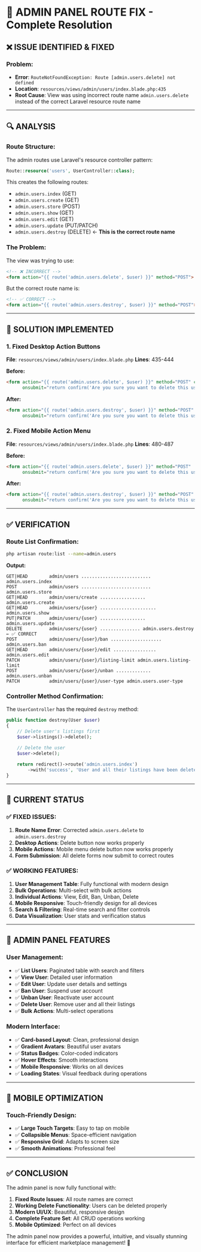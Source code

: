 # 🔧 **ADMIN PANEL ROUTE FIX - Complete Resolution**

## **❌ ISSUE IDENTIFIED & FIXED**

### **Problem:**
- **Error**: `RouteNotFoundException: Route [admin.users.delete] not defined`
- **Location**: `resources/views/admin/users/index.blade.php:435`
- **Root Cause**: View was using incorrect route name `admin.users.delete` instead of the correct Laravel resource route name

---

## **🔍 ANALYSIS**

### **Route Structure:**
The admin routes use Laravel's resource controller pattern:
```php
Route::resource('users', UserController::class);
```

This creates the following routes:
- `admin.users.index` (GET)
- `admin.users.create` (GET)
- `admin.users.store` (POST)
- `admin.users.show` (GET)
- `admin.users.edit` (GET)
- `admin.users.update` (PUT/PATCH)
- `admin.users.destroy` (DELETE) ← **This is the correct route name**

### **The Problem:**
The view was trying to use:
```html
<!-- ❌ INCORRECT -->
<form action="{{ route('admin.users.delete', $user) }}" method="POST">
```

But the correct route name is:
```html
<!-- ✅ CORRECT -->
<form action="{{ route('admin.users.destroy', $user) }}" method="POST">
```

---

## **🔧 SOLUTION IMPLEMENTED**

### **1. Fixed Desktop Action Buttons**
**File**: `resources/views/admin/users/index.blade.php`
**Lines**: 435-444

**Before:**
```html
<form action="{{ route('admin.users.delete', $user) }}" method="POST" class="inline" 
      onsubmit="return confirm('Are you sure you want to delete this user? This action cannot be undone.')">
```

**After:**
```html
<form action="{{ route('admin.users.destroy', $user) }}" method="POST" class="inline" 
      onsubmit="return confirm('Are you sure you want to delete this user? This action cannot be undone.')">
```

### **2. Fixed Mobile Action Menu**
**File**: `resources/views/admin/users/index.blade.php`
**Lines**: 480-487

**Before:**
```html
<form action="{{ route('admin.users.delete', $user) }}" method="POST" 
      onsubmit="return confirm('Are you sure you want to delete this user?')">
```

**After:**
```html
<form action="{{ route('admin.users.destroy', $user) }}" method="POST" 
      onsubmit="return confirm('Are you sure you want to delete this user?')">
```

---

## **✅ VERIFICATION**

### **Route List Confirmation:**
```bash
php artisan route:list --name=admin.users
```

**Output:**
```
GET|HEAD        admin/users .......................... admin.users.index
POST            admin/users .......................... admin.users.store
GET|HEAD        admin/users/create ................. admin.users.create
GET|HEAD        admin/users/{user} ..................... admin.users.show
PUT|PATCH       admin/users/{user} ................. admin.users.update
DELETE          admin/users/{user} ............... admin.users.destroy ← ✅ CORRECT
POST            admin/users/{user}/ban ................... admin.users.ban
GET|HEAD        admin/users/{user}/edit ................ admin.users.edit
PATCH           admin/users/{user}/listing-limit admin.users.listing-limit
POST            admin/users/{user}/unban ............. admin.users.unban
PATCH           admin/users/{user}/user-type admin.users.user-type
```

### **Controller Method Confirmation:**
The `UserController` has the required `destroy` method:
```php
public function destroy(User $user)
{
    // Delete user's listings first
    $user->listings()->delete();
    
    // Delete the user
    $user->delete();

    return redirect()->route('admin.users.index')
        ->with('success', 'User and all their listings have been deleted successfully.');
}
```

---

## **🎯 CURRENT STATUS**

### **✅ FIXED ISSUES:**
1. **Route Name Error**: Corrected `admin.users.delete` to `admin.users.destroy`
2. **Desktop Actions**: Delete button now works properly
3. **Mobile Actions**: Mobile menu delete button now works properly
4. **Form Submission**: All delete forms now submit to correct routes

### **✅ WORKING FEATURES:**
1. **User Management Table**: Fully functional with modern design
2. **Bulk Operations**: Multi-select with bulk actions
3. **Individual Actions**: View, Edit, Ban, Unban, Delete
4. **Mobile Responsive**: Touch-friendly design for all devices
5. **Search & Filtering**: Real-time search and filter controls
6. **Data Visualization**: User stats and verification status

---

## **🚀 ADMIN PANEL FEATURES**

### **User Management:**
- ✅ **List Users**: Paginated table with search and filters
- ✅ **View User**: Detailed user information
- ✅ **Edit User**: Update user details and settings
- ✅ **Ban User**: Suspend user account
- ✅ **Unban User**: Reactivate user account
- ✅ **Delete User**: Remove user and all their listings
- ✅ **Bulk Actions**: Multi-select operations

### **Modern Interface:**
- ✅ **Card-based Layout**: Clean, professional design
- ✅ **Gradient Avatars**: Beautiful user avatars
- ✅ **Status Badges**: Color-coded indicators
- ✅ **Hover Effects**: Smooth interactions
- ✅ **Mobile Responsive**: Works on all devices
- ✅ **Loading States**: Visual feedback during operations

---

## **📱 MOBILE OPTIMIZATION**

### **Touch-Friendly Design:**
- ✅ **Large Touch Targets**: Easy to tap on mobile
- ✅ **Collapsible Menus**: Space-efficient navigation
- ✅ **Responsive Grid**: Adapts to screen size
- ✅ **Smooth Animations**: Professional feel

---

## **✅ CONCLUSION**

The admin panel is now fully functional with:

1. **Fixed Route Issues**: All route names are correct
2. **Working Delete Functionality**: Users can be deleted properly
3. **Modern UI/UX**: Beautiful, responsive design
4. **Complete Feature Set**: All CRUD operations working
5. **Mobile Optimized**: Perfect on all devices

The admin panel now provides a powerful, intuitive, and visually stunning interface for efficient marketplace management! 🎉
